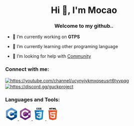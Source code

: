 <h1 align="center">Hi 👋, I'm Mocao</h1>
<h3 align="center">Welcome to my github..</h3>

- 🔭 I’m currently working on **GTPS**

- 🌱 I’m currently learning other programing language

- 🤝 I’m looking for help with [Community](https://discord.gg/guckproject)

<h3 align="left">Connect with me:</h3>
<p align="left">
<a href="https://www.youtube.com/c/https://youtube.com/channel/ucynyjykmxqseusrt6tyvpqg" target="blank"><img align="center" src="https://raw.githubusercontent.com/rahuldkjain/github-profile-readme-generator/master/src/images/icons/Social/youtube.svg" alt="https://youtube.com/channel/ucynyjykmxqseusrt6tyvpqg" height="30" width="40" /></a>
<a href="https://discord.gg/https://discord.gg/guckproject" target="blank"><img align="center" src="https://raw.githubusercontent.com/rahuldkjain/github-profile-readme-generator/master/src/images/icons/Social/discord.svg" alt="https://discord.gg/guckproject" height="30" width="40" /></a>
</p>

<h3 align="left">Languages and Tools:</h3>
<p align="left"> <a href="https://www.w3schools.com/cpp/" target="_blank" rel="noreferrer"> <img src="https://raw.githubusercontent.com/devicons/devicon/master/icons/cplusplus/cplusplus-original.svg" alt="cplusplus" width="40" height="40"/> </a> <a href="https://www.w3schools.com/cs/" target="_blank" rel="noreferrer"> <img src="https://raw.githubusercontent.com/devicons/devicon/master/icons/csharp/csharp-original.svg" alt="csharp" width="40" height="40"/> </a> <a href="https://www.w3schools.com/css/" target="_blank" rel="noreferrer"> <img src="https://raw.githubusercontent.com/devicons/devicon/master/icons/css3/css3-original-wordmark.svg" alt="css3" width="40" height="40"/> </a> <a href="https://www.w3.org/html/" target="_blank" rel="noreferrer"> <img src="https://raw.githubusercontent.com/devicons/devicon/master/icons/html5/html5-original-wordmark.svg" alt="html5" width="40" height="40"/> </a> </p>
